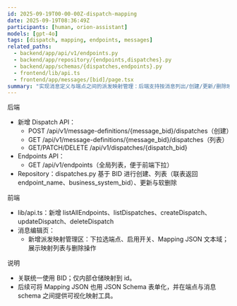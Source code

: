 ```yaml
---
id: 2025-09-19T00-00-00Z-dispatch-mapping
date: 2025-09-19T08:36:49Z
participants: [human, orion-assistant]
models: [gpt-4o]
tags: [dispatch, mapping, endpoints, messages]
related_paths:
  - backend/app/api/v1/endpoints.py
  - backend/app/repository/{endpoints,dispatches}.py
  - backend/app/schemas/{dispatches,endpoints}.py
  - frontend/lib/api.ts
  - frontend/app/messages/[bid]/page.tsx
summary: "实现消息定义与端点之间的派发映射管理：后端支持按消息列出/创建/更新/删除映射；前端在消息编辑页新增端点选择与映射管理。"
---
```


后端
- 新增 Dispatch API：
  - POST /api/v1/message-definitions/{message_bid}/dispatches（创建）
  - GET /api/v1/message-definitions/{message_bid}/dispatches（列表）
  - GET/PATCH/DELETE /api/v1/dispatches/{dispatch_bid}
- Endpoints API：
  - GET /api/v1/endpoints（全局列表，便于前端下拉）
- Repository：dispatches.py 基于 BID 进行创建、列表（联表返回 endpoint_name、business_system_bid）、更新与软删除

前端
- lib/api.ts：新增 listAllEndpoints、listDispatches、createDispatch、updateDispatch、deleteDispatch
- 消息编辑页：
  - 新增派发映射管理区：下拉选端点、启用开关、Mapping JSON 文本域；展示映射列表与删除操作

说明
- 关联统一使用 BID；仅内部仓储映射到 id。
- 后续可将 Mapping JSON 也用 JSON Schema 表单化，并在端点与消息 schema 之间提供可视化映射工具。
